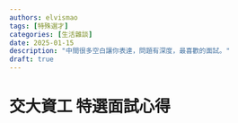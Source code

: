 ```yaml
---
authors: elvismao
tags: [特殊選才]
categories: [生活雜談]
date: 2025-01-15
description: "中間很多空白讓你表達，問題有深度，最喜歡的面試。"
draft: true
---
```


# 交大資工 特選面試心得

